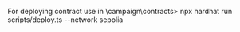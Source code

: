For deploying contract use in \campaign\contracts>
npx hardhat run scripts/deploy.ts --network sepolia
